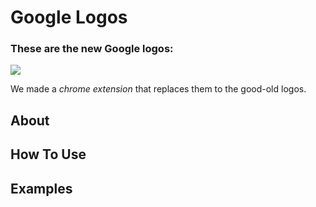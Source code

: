 # Google Logos 
### These are the new Google logos:
![](https://raw.githubusercontent.com/sharp30/Google-Logos/main/images/all_logos.jpeg)

We made a *chrome extension* that replaces them to the good-old logos.
## About
## How To Use
## Examples

